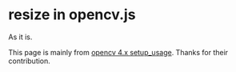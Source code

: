 # resize in opencv.js

As it is.

This page is mainly from [opencv 4.x setup_usage](https://docs.opencv.org/4.x/js_setup_usage.html). Thanks for their contribution.
